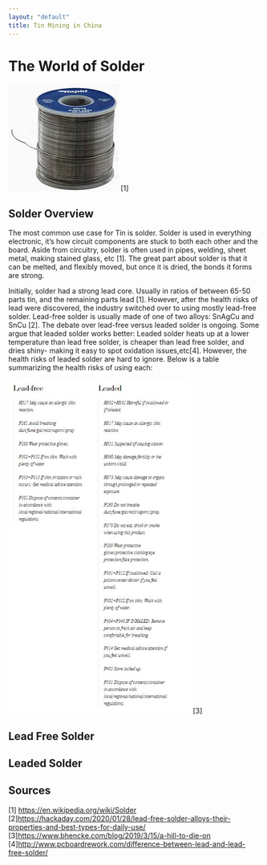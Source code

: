 ```yaml
---
layout: "default"
title: Tin Mining in China
---
```

# The World of Solder
![Solder](images/solder.JPG) [1]
## Solder Overview
The most common use case for Tin is solder. Solder is used in everything electronic, it’s how circuit components are stuck to both each other and the board. Aside from circuitry, solder is often used in pipes, welding, sheet metal, making stained glass, etc [1]. The great part about solder is that it can be melted, and flexibly moved, but once it is dried, the bonds it forms are strong.

Initially, solder had a strong lead core. Usually in ratios of between 65-50 parts tin, and the remaining parts lead [1]. However, after the health risks of lead were discovered, the industry switched over to using mostly lead-free solder. Lead-free solder is usually made of one of two alloys: SnAgCu and SnCu [2]. The debate over lead-free versus leaded solder is ongoing. Some argue that leaded solder works better: Leaded solder heats up at a lower temperature than lead free solder, is cheaper than lead free solder, and dries shiny- making it easy to spot oxidation issues,etc[4]. However, the health risks of leaded solder are hard to ignore. Below is a table summarizing the health risks of using each:

![Dangers of Solder](images/leadbad.JPG) [3]

## Lead Free Solder


## Leaded Solder



## Sources
[1] https://en.wikipedia.org/wiki/Solder
[2]https://hackaday.com/2020/01/28/lead-free-solder-alloys-their-properties-and-best-types-for-daily-use/
[3]https://www.bhencke.com/blog/2019/3/15/a-hill-to-die-on
[4]http://www.pcboardrework.com/difference-between-lead-and-lead-free-solder/
